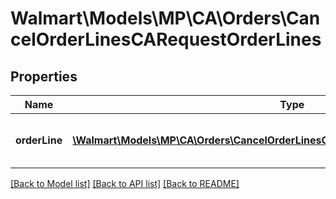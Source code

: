 # Walmart\Models\MP\CA\Orders\CancelOrderLinesCARequestOrderLines

## Properties

Name | Type | Description | Notes
------------ | ------------- | ------------- | -------------
**orderLine** | [**\Walmart\Models\MP\CA\Orders\CancelOrderLinesCARequestOrderLinesOrderLineInner[]**](CancelOrderLinesCARequestOrderLinesOrderLineInner.md) | A list of orderLines to be cancelled |


[[Back to Model list]](./) [[Back to API list]](../../../../../README.md#supported-apis) [[Back to README]](../../../../../README.md)
